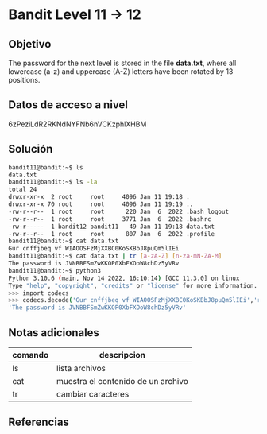 # Bandit Level 11 → 12

## Objetivo
The password for the next level is stored in the file **data.txt**, where all lowercase (a-z) and uppercase (A-Z) letters have been rotated by 13 positions.

## Datos de acceso a nivel
6zPeziLdR2RKNdNYFNb6nVCKzphlXHBM

## Solución
````bash
bandit11@bandit:~$ ls
data.txt
bandit11@bandit:~$ ls -la
total 24
drwxr-xr-x  2 root     root     4096 Jan 11 19:18 .
drwxr-xr-x 70 root     root     4096 Jan 11 19:19 ..
-rw-r--r--  1 root     root      220 Jan  6  2022 .bash_logout
-rw-r--r--  1 root     root     3771 Jan  6  2022 .bashrc
-rw-r-----  1 bandit12 bandit11   49 Jan 11 19:18 data.txt
-rw-r--r--  1 root     root      807 Jan  6  2022 .profile
bandit11@bandit:~$ cat data.txt
Gur cnffjbeq vf WIAOOSFzMjXXBC0KoSKBbJ8puQm5lIEi
bandit11@bandit:~$ cat data.txt | tr [a-zA-Z] [n-za-mN-ZA-M]
The password is JVNBBFSmZwKKOP0XbFXOoW8chDz5yVRv
bandit11@bandit:~$ python3
Python 3.10.6 (main, Nov 14 2022, 16:10:14) [GCC 11.3.0] on linux
Type "help", "copyright", "credits" or "license" for more information.
>>> import codecs
>>> codecs.decode('Gur cnffjbeq vf WIAOOSFzMjXXBC0KoSKBbJ8puQm5lIEi','rot13')
'The password is JVNBBFSmZwKKOP0XbFXOoW8chDz5yVRv'
````

## Notas adicionales
| comando | descripcion |
|------------|-------------|
| ls |  lista archivos |
| cat | muestra el contenido de un archivo |
| tr |  cambiar caracteres |

## Referencias

